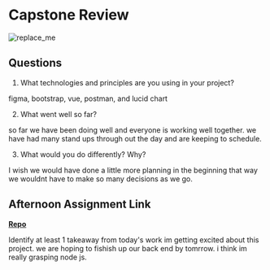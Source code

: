 # Capstone Review

![replace_me](https://codeworks.blob.core.windows.net/public/assets/img/illustrations/placeholder.svg)

## Questions

1. What technologies and principles are you using in your project?

figma, bootstrap, vue, postman, and lucid chart

2. What went well so far?

so far we have been doing well and everyone is working well together. we have had many stand ups through out the day and are keeping to schedule. 

3. What would you do differently? Why?

I wish we would have done a little more planning in the beginning that way we wouldnt have to make so many decisions as we go. 

## Afternoon Assignment Link

**[Repo](https://github.com/hannahprather/booknook)**

Identify at least 1 takeaway from today's work
im getting excited about this project. we are hoping to fishish up our back end by tomrrow.
i think im really grasping node js. 